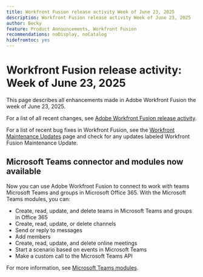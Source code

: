 ```yaml
---
title: Workfront Fusion release activity Week of June 23, 2025
description: Workfront Fusion release activity Week of June 23, 2025
author: Becky
feature: Product Announcements, Workfront Fusion
recommendations: noDisplay, noCatalog
hidefromtoc: yes
---
```

# Workfront Fusion release activity: Week of June 23, 2025

This page describes all enhancements made in Adobe Workfront Fusion the week of June 23, 2025.

For a list of all recent changes, see [Adobe Workfront Fusion release activity](/help/workfront-fusion/fusion-product-releases/fusion-release-activity.md).

For a list of recent bug fixes in Workfront Fusion, see the [Workfront Maintenance Updates](https://experienceleague.adobe.com/en/docs/workfront-known-issues/releases/current-updates) page and check for any updates labeled Workfront Fusion Maintenance Update.

## Microsoft Teams connector and modules now available

Now you can use Adobe Workfront Fusion to connect to work with teams Microsoft Teams and groups in Microsoft Office 365. With the Microsoft Teams modules, you can:

* Create, read, update, and delete teams in Microsoft Teams and groups in Office 365
* Create, read, update, or delete channels
* Send or reply to messages
* Add members
* Create, read, update, and delete online meetings
* Start a scenario based on events in Microsoft Teams
* Make a custom call to the Microsoft Teams API

For more information, see [Microsoft Teams modules](/help/workfront-fusion/references/apps-and-modules/third-party-connectors/microsoft-teams-modules.md).
